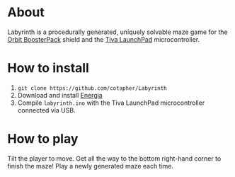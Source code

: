 # About

Labyrinth is a procedurally generated, uniquely solvable maze game for the [Orbit BoosterPack](http://store.digilentinc.com/orbit-booster-pack-i-o-add-on-board-designed-for-the-tiva-launchpad/) shield and the [Tiva LaunchPad](http://www.ti.com/ww/en/launchpad/launchpads-connected-ek-tm4c123gxl.html) microcontroller.


# How to install

1. `git clone https://github.com/cotapher/Labyrinth`
2. Download and install [Energia](http://energia.nu/download/)
2. Compile `labyrinth.ino` with the Tiva LaunchPad microcontroller connected via USB.

# How to play
Tilt the player to move. Get all the way to the bottom right-hand corner to finish the maze! Play a newly generated maze each time.
